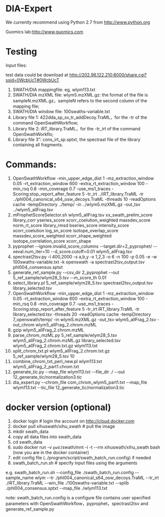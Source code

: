 # DIA-Expert

We currently recommend using Python 2.7 from http://www.python.org

Guomics lab:http://www.guomics.com


# Testing

Input files:

test data could be download at http://202.96.122.210:8000/share.cgi?ssid=0WcbUcT#0WcbUcT

1. SWATH/DIA mappingfile: eg, wlym113.txt 
2. SWATH/DIA mzXML file: wlym5.mzXML.gz: the format of the file is sampleN.mzXML.gz，sampleN refers to the second column of the mapping file;
3. SWATH/DIA window file: 100swaths-variable.txt
4. Library file 1: 422dda_sp_sv_tr_addDecoy.TraML，for the -tr of the command OpenSwathWorkflow;
5. Library file 2: iRT_library.TraML，for the -tr_irt of the command OpenSwathWorkflo;
6. Library file 3”: cons_irt_sp.sptxt, the spectrast file of the library containing all fragments. 


# Commands:

1.	OpenSwathWorkflow -min_upper_edge_dist 1 -mz_extraction_window 0.05 -rt_extraction_window 600 -extra_rt_extraction_window 100 -min_rsq 0.8 -min_coverage 0.7 -use_ms1_traces -Scoring:stop_report_after_feature 5 -tr_irt ../iRT_library.TraML -tr ../phl004_canonical_s64_osw_decoys.TraML -threads 10 -readOptions cache -tempDirectory ../temp/ -in ../wlym5.mzXML.gz -out_tsv ../wlym5_allFrag.tsv
2.	mProphetScoreSelector.sh wlym5_allFrag.tsv xx_swath_prelim_score library_corr yseries_score xcorr_coelution_weighted massdev_score norm_rt_score library_rmsd bseries_score intensity_score xcorr_coelution log_sn_score isotope_overlap_score massdev_score_weighted xcorr_shape_weighted isotope_correlation_score xcorr_shape
3.	pyprophet --ignore.invalid_score_columns --target.dir=2_pyprophet/  --xeval.num_iter=10 --d_score.cutoff=0.01 wlym5_allFrag.tsv
4.	spectrast2tsv.py -l 400,2000 -s a,b,y -x 1,2,3 -o 6 -n 100 -p 0.05 -e -w 100swaths-variable.txt -k openswath -a spectrast2tsv_output.tsv phl004_consensus.sptxt
5.	generate_ref_sample.py --csv_dir 2_pyprophet --out 5_ref_sample/wlym28_5.tsv --m_score_th 0.01
6.	select_library.pl 5_ref_sample/wlym28_5.tsv spectrast2tsv_output.tsv library_selected.tsv
7.	OpenSwathWorkflow -min_upper_edge_dist 1 -mz_extraction_window 0.05 -rt_extraction_window 600 -extra_rt_extraction_window 100 -min_rsq 0.8 -min_coverage 0.7 -use_ms1_traces -Scoring:stop_report_after_feature 5 -tr_irt iRT_library.TraML -tr library_selected.tsv  -threads 20 -readOptions cache -tempDirectory 7_openswath/temp/ -in wlym5.mzXML.gz -out_tsv wlym5_allFrag_2.tsv -out_chrom wlym5_allFrag_2.chrom.mzML
8.	gzip  wlym5_allFrag_2.chrom.mzML
9.	parse_chrom_mzML.py 5_ref_sample/wlym28_5.tsv wlym5_allFrag_2.chrom.mzML.gz library_selected.tsv wlym5_allFrag_2.chrom.txt.gz wlym113.txt
10.	split_chrom_txt.pl wlym5_allFrag_2.chrom.txt.gz  5_ref_sample/wlym28_5.tsv 10
11.	combine_chrom_txt_perl_new.pl wlym113.txt wlym5_allFrag_2_part1.chrom.txt
12.	generate_tic.py --map_file wlym113.txt --file_dir ./ --out 12_generate_tic/normalization3.tic
13.	dia_expert.py --chrom_file com_chrom_wlym5_part1.txt --map_file wlym113.txt --tic_file 12_generate_tic/normalization3.tic


# docker version (optional)

1. docker login  # login the account on http://cloud.docker.com
2. docker pull xihuswath/xihu_swath  # pull the image
3. mkdir swath_data
4. copy all data files into swath_data
5. cd swath_data
6. sudo docker run -v `pwd`:/swath/mnt -i -t --rm xihuswath/xihu_swath bash
   (now you are in the docker container)
7. edit config file (../program/script/swath_batch_run.config) if needed
8. swath_batch_run.sh  # specify input files using the arguments

e.g.
swath_batch_run.sh --config_file ./swath_batch_run.config --sample_name wlym --tr ./phl004_canonical_s64_osw_decoys.TraML --tr_irt ./iRT_library.TraML --win_file ./100swaths-variable.txt --splib ./phl004_consensus.sptxt --map_file ./wlym113.txt

note:  swath_batch_run.config is a configure file contains user specified parameters with OpenSwathWorkflow，pyprophet，spectrast2tsv and generate_ref_sample.py
